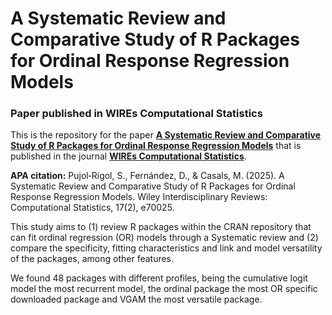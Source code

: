 # A Systematic Review and Comparative Study of R Packages for Ordinal Response Regression Models

### Paper published in WIREs Computational Statistics

This is the repository for the paper [**A Systematic Review and Comparative Study of R Packages for Ordinal Response Regression Models**](https://wires.onlinelibrary.wiley.com/doi/10.1002/wics.70025?af=R) that is published in the journal [**WIREs Computational Statistics**](https://wires.onlinelibrary.wiley.com/journal/19390068).

**APA citation:**
Pujol‐Rigol, S., Fernández, D., & Casals, M. (2025). A Systematic Review and Comparative Study of R Packages for Ordinal Response Regression Models. Wiley Interdisciplinary Reviews: Computational Statistics, 17(2), e70025.

This study aims to (1) review R packages within the CRAN repository that can fit ordinal regression (OR) models through a Systematic review and (2) compare the specificity, fitting characteristics and link and model versatility of the packages, among other features.

We found 48 packages with different profiles, being the cumulative logit model the most recurrent model, the ordinal package the most OR specific downloaded package and VGAM the most versatile package.
